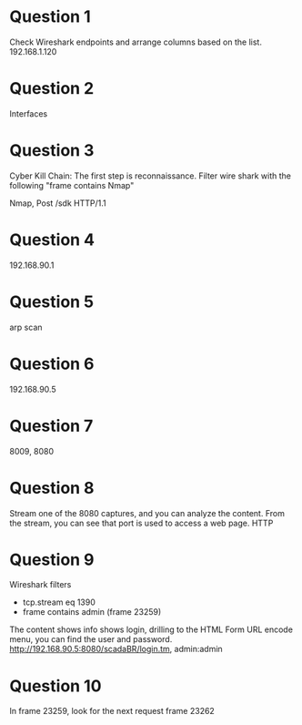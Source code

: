 # Question 1
Check Wireshark endpoints and arrange columns based on the list. 
192.168.1.120


# Question 2
Interfaces

# Question 3
Cyber Kill Chain: The first step is reconnaissance. 
Filter wire shark with the following "frame contains Nmap"

Nmap, Post /sdk HTTP/1.1

# Question 4
192.168.90.1

# Question 5
arp scan

# Question 6
192.168.90.5

# Question 7
8009, 8080

# Question 8
Stream one of the 8080 captures, and you can analyze the content. From the stream, you can see that port is used to access a web page. 
HTTP

# Question 9
Wireshark filters
- tcp.stream eq 1390
- frame contains admin (frame 23259)

The content shows info shows login, drilling to the HTML Form URL encode menu, you can find the user and password. 
http://192.168.90.5:8080/scadaBR/login.tm, admin:admin



# Question 10
In frame 23259, look for the next request frame
23262
